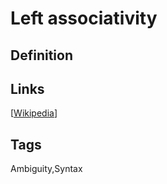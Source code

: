# Left associativity

## Definition


## Links


[[Wikipedia](http://en.wikipedia.org/wiki/Operator_associativity)]

## Tags
Ambiguity,Syntax


